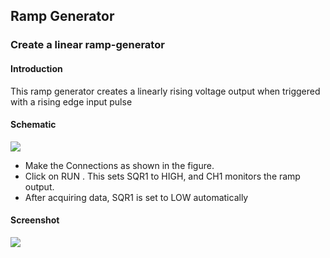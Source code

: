 Ramp Generator
---
### Create a linear ramp-generator

#### Introduction

This ramp generator creates a linearly rising voltage output when triggered with a rising edge input pulse

#### Schematic

![](file:///android_asset/DOC_HTML/apps/images/schematics/rampgen.svg@100%|auto)

+ Make the Connections as shown in the figure.
+ Click on RUN . This sets SQR1 to HIGH, and CH1 monitors the ramp output.
+ After acquiring data, SQR1 is set to LOW automatically 

#### Screenshot

![](file:///android_asset/DOC_HTML/apps/images/screenshots/rampgen.png@100%|auto)
